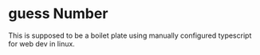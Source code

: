 # guess Number

This is supposed to be a boilet plate using manually configured typescript for web dev in linux.

